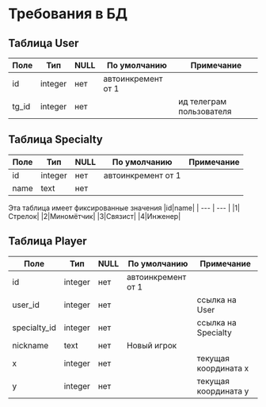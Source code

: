 # Требования в БД

## Таблица User

|Поле|Тип|NULL|По умолчанию|Примечание|
| --- | --- | --- | --- | --- |
| id | integer | нет | автоинкремент от 1 | |
| tg_id | integer | нет | | ид телеграм пользователя |

## Таблица Specialty
|Поле|Тип|NULL|По умолчанию|Примечание|
| --- | --- | --- | --- | --- |
| id | integer | нет | автоинкремент от 1 | |
| name | text | нет | |

Эта таблица имеет фиксированные значения
|id|name|
| --- | --- |
|1|Стрелок|
|2|Миномётчик|
|3|Связист|
|4|Инженер|


## Таблица Player
|Поле|Тип|NULL|По умолчанию|Примечание|
| --- | --- | --- | --- | --- |
| id | integer | нет | автоинкремент от 1 | |
| user_id | integer | нет | | ссылка на User |
| specialty_id | integer | нет | | ссылка на Specialty |
| nickname | text | нет | Новый игрок | |
| x | integer | нет | | текущая координата x |
| y | integer | нет | | текущая координата y |
